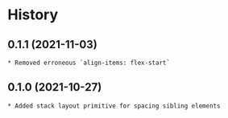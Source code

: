 # History

## 0.1.1 (2021-11-03)
	* Removed erroneous `align-items: flex-start`

## 0.1.0 (2021-10-27)
	* Added stack layout primitive for spacing sibling elements

